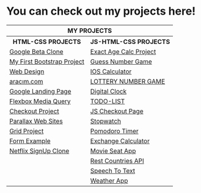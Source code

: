 # You can check out my projects here!

<table >
  <tr>
      <th colspan="2">MY PROJECTS</th>
  </tr>
  <tr>
      <th >HTML-CSS PROJECTS</th>
      <th>JS-HTML-CSS PROJECTS</th>  
  </tr>
  <tr>
    <td><a href="https://anthonyharold67.github.io/my-projects/google-beta98-clone/" target="_blank" rel="noreferrer">Google Beta Clone</a></td>
    <td><a href="https://anthonyharold67.github.io/my-projects/exactAgeCalc/" target="_blank">Exact Age Calc Project</a></td>
  </tr>
  <tr>
    <td><a href="https://anthonyharold67.github.io/my-projects/my_first_bootstrap-project/" target="_blank">My First Bootstrap Project</a></td>
    <td><a href="https://anthonyharold67.github.io/my-projects/guessNumberGame/" target="_blank">Guess Number Game</a></td>
  </tr>
  <tr>
    <td><a href="https://anthonyharold67.github.io/my-projects/web_design/" target="_blank">Web Design</a></td>
    <td><a href="https://anthonyharold67.github.io/my-projects/iosCalculator/" target="_blank">IOS Calculator</a></td>
  </tr>
  <tr>
    <td><a href="https://anthonyharold67.github.io/my-projects/aracımcom_project/" target="_blank">aracım.com</a></td>
    <td><a href="https://anthonyharold67.github.io/my-projects/lotteryGame/" target="_blank">LOTTERY NUMBER GAME</a></td>
    
  </tr>
  <tr>
    <td><a href="https://anthonyharold67.github.io/my-projects/google-landing/" target="_blank">Google Landing Page</a></td>
    <td><a href="https://anthonyharold67.github.io/my-projects/digitalClock/" target="_blank">Digital Clock</a></td>
    
  </tr>
  <tr>
    <td><a href="https://anthonyharold67.github.io/my-projects/flexbox-mediaquery/" target="_blank">Flexbox Media Query</a></td>
    <td><a href="https://anthonyharold67.github.io/my-projects/todolist/" target="_blank">TODO-LIST</a></td>
  </tr>
  <tr>
    <td><a href="https://anthonyharold67.github.io/my-projects/checkout_project/" target="_blank">Checkout Project</a></td>
    <td><a href="https://anthonyharold67.github.io/my-projects/JSCheckoutPage/" target="_blank">JS Checkout Page</a></td>
  </tr>
  <tr>
    <td><a href="https://anthonyharold67.github.io/my-projects/parallax-web-sites/" target="_blank">Parallax Web Sites</a></td>
    <td><a href="https://anthonyharold67.github.io/my-projects/stopwatch/" target="_blank">Stopwatch</a></td>
  </tr>
  
  <tr>
    <td><a href="https://anthonyharold67.github.io/my-projects/grid-project/" target="_blank">Grid Project</a></td>
    <td><a href="https://anthonyharold67.github.io/my-projects/pomodoroTimer/" target="_blank">Pomodoro Timer</a></td>
  </tr>
  <tr>
    <td><a href="https://anthonyharold67.github.io/Clarusway-HTML-CSS-Projects/form/" target="_blank">Form Example</a></td>
    <td><a href="https://anthonyharold67.github.io/my-projects/exchangeCalc/" target="_blank">Exchange Calculator</a></td>
    
  </tr>
  <tr>
    <td><a href="https://anthonyharold67.github.io/Clarusway-HTML-CSS-Projects/netflix/" target="_blank">Netflix SignUp Clone</a></td>
    <td><a href="https://anthonyharold67.github.io/my-projects/movieSeatApp/" target="_blank">Movie Seat App</a></td>
  </tr>
  <tr>
    <td></td>
    <td><a href="https://anthonyharold67.github.io/my-projects/restCountries/" target="_blank">Rest Countries API</a></td>
  </tr>
  <tr>
    <td></td>
    <td><a href="https://anthonyharold67.github.io/my-projects/speechToText/" target="_blank">Speech To Text</a></td>
  </tr>
  <tr>
    <td></td>
    <td><a href="https://anthonyharold67.github.io/my-projects/weatherApp/" target="_blank">Weather App</a></td>
  </tr>
    

</table>


